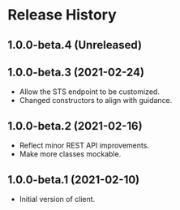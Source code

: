 # Release History

## 1.0.0-beta.4 (Unreleased)


## 1.0.0-beta.3 (2021-02-24)
- Allow the STS endpoint to be customized.
- Changed constructors to align with guidance.

## 1.0.0-beta.2 (2021-02-16)
- Reflect minor REST API improvements.
- Make more classes mockable.

## 1.0.0-beta.1 (2021-02-10)
- Initial version of client.

